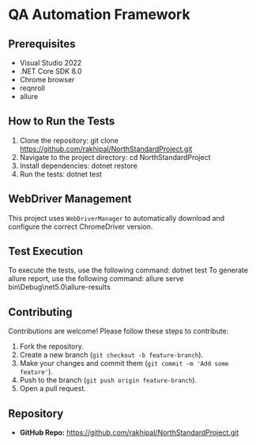 ﻿# QA Automation Framework

## Prerequisites
- Visual Studio 2022
- .NET Core SDK 8.0
- Chrome browser
- reqnroll
- allure

## How to Run the Tests
1. Clone the repository: git clone https://github.com/rakhipal/NorthStandardProject.git
2. Navigate to the project directory: cd NorthStandardProject
3. Install dependencies: dotnet restore
4. Run the tests: dotnet test

## WebDriver Management
This project uses `WebDriverManager` to automatically download and configure the correct ChromeDriver version.

## Test Execution
To execute the tests, use the following command: dotnet test
To generate allure report, use the following command: allure serve bin\Debug\net5.0\allure-results

## Contributing
Contributions are welcome! Please follow these steps to contribute:
1. Fork the repository.
2. Create a new branch (`git checkout -b feature-branch`).
3. Make your changes and commit them (`git commit -m 'Add some feature'`).
4. Push to the branch (`git push origin feature-branch`).
5. Open a pull request.

## Repository
- **GitHub Repo:** https://github.com/rakhipal/NorthStandardProject.git
